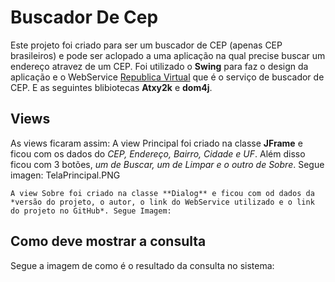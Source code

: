 # Buscador De Cep

Este projeto foi criado para ser um buscador de CEP (apenas CEP brasileiros) e pode ser aclopado a uma aplicação na qual precise buscar um endereço atravez de um CEP. Foi utilizado o **Swing** para faz o design da aplicação e o WebService [Republica Virtual](https://republicavirtual.com.br/) que é o serviço de buscador de CEP. E as seguintes blibiotecas **Atxy2k** e **dom4j**.

## Views

As views ficaram assim: 
    A view Principal foi criado na classe **JFrame** e ficou com os dados do *CEP, Endereço, Bairro, Cidade e UF*. Além disso ficou com 3 botões, *um de Buscar, um de Limpar e o outro de Sobre*. Segue imagen:
    TelaPrincipal.PNG

    A view Sobre foi criado na classe **Dialog** e ficou com od dados da *versão do projeto, o autor, o link do WebService utilizado e o link do projeto no GitHub*. Segue Imagem:

## Como deve mostrar a consulta
Segue a imagem de como é o resultado da consulta no sistema:

